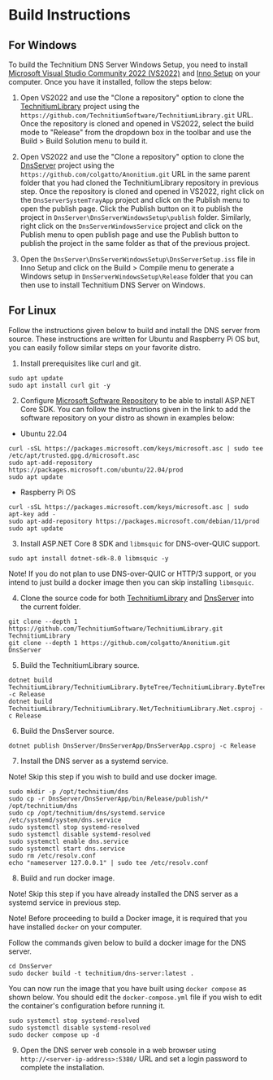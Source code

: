 # Build Instructions

## For Windows

To build the Technitium DNS Server Windows Setup, you need to install [Microsoft Visual Studio Community 2022 (VS2022)](https://visualstudio.microsoft.com/vs/) and [Inno Setup](https://jrsoftware.org/isinfo.php) on your computer. Once you have it installed, follow the steps below:

1. Open VS2022 and use the "Clone a repository" option to clone the [TechnitiumLibrary](https://github.com/TechnitiumSoftware/TechnitiumLibrary) project using the `https://github.com/TechnitiumSoftware/TechnitiumLibrary.git` URL. Once the repository is cloned and opened in VS2022, select the build mode to "Release" from the dropdown box in the toolbar and use the Build > Build Solution menu to build it.

2. Open VS2022 and use the "Clone a repository" option to clone the [DnsServer](https://github.com/colgatto/Anonitium.git) project using the `https://github.com/colgatto/Anonitium.git` URL in the same parent folder that you had cloned the TechnitiumLibrary repository in previous step. Once the repository is cloned and opened in VS2022, right click on the `DnsServerSystemTrayApp` project and click on the Publish menu to open the publish page. Click the Publish button on it to publish the project in `DnsServer\DnsServerWindowsSetup\publish` folder. Similarly, right click on the `DnsServerWindowsService` project and click on the Publish menu to open publish page and use the Publish button to publish the project in the same folder as that of the previous project.

3. Open the `DnsServer\DnsServerWindowsSetup\DnsServerSetup.iss` file in Inno Setup and click on the Build > Compile menu to generate a Windows setup in `DnsServerWindowsSetup\Release` folder that you can then use to install Technitium DNS Server on Windows.

## For Linux

Follow the instructions given below to build and install the DNS server from source. These instructions are written for Ubuntu and Raspberry Pi OS but, you can easily follow similar steps on your favorite distro.

1. Install prerequisites like curl and git.
```
sudo apt update
sudo apt install curl git -y
```

2. Configure [Microsoft Software Repository](https://learn.microsoft.com/en-us/windows-server/administration/linux-package-repository-for-microsoft-software) to be able to install ASP.NET Core SDK. You can follow the instructions given in the link to add the software repository on your distro as shown in examples below:

- Ubuntu 22.04
```
curl -sSL https://packages.microsoft.com/keys/microsoft.asc | sudo tee /etc/apt/trusted.gpg.d/microsoft.asc
sudo apt-add-repository https://packages.microsoft.com/ubuntu/22.04/prod
sudo apt update
```

- Raspberry Pi OS
```
curl -sSL https://packages.microsoft.com/keys/microsoft.asc | sudo apt-key add -
sudo apt-add-repository https://packages.microsoft.com/debian/11/prod
sudo apt update
```

3. Install ASP.NET Core 8 SDK and `libmsquic` for DNS-over-QUIC support.
```
sudo apt install dotnet-sdk-8.0 libmsquic -y
```

Note! If you do not plan to use DNS-over-QUIC or HTTP/3 support, or you intend to just build a docker image then you can skip installing `libmsquic`.

4. Clone the source code for both [TechnitiumLibrary](https://github.com/TechnitiumSoftware/TechnitiumLibrary) and [DnsServer](https://github.com/colgatto/Anonitium.git) into the current folder.
```
git clone --depth 1 https://github.com/TechnitiumSoftware/TechnitiumLibrary.git TechnitiumLibrary
git clone --depth 1 https://github.com/colgatto/Anonitium.git DnsServer
```

5. Build the TechnitiumLibrary source.
```
dotnet build TechnitiumLibrary/TechnitiumLibrary.ByteTree/TechnitiumLibrary.ByteTree.csproj -c Release
dotnet build TechnitiumLibrary/TechnitiumLibrary.Net/TechnitiumLibrary.Net.csproj -c Release
```

6. Build the DnsServer source.
```
dotnet publish DnsServer/DnsServerApp/DnsServerApp.csproj -c Release
```

7. Install the DNS server as a systemd service.

Note! Skip this step if you wish to build and use docker image.

```
sudo mkdir -p /opt/technitium/dns
sudo cp -r DnsServer/DnsServerApp/bin/Release/publish/* /opt/technitium/dns
sudo cp /opt/technitium/dns/systemd.service /etc/systemd/system/dns.service
sudo systemctl stop systemd-resolved
sudo systemctl disable systemd-resolved
sudo systemctl enable dns.service
sudo systemctl start dns.service
sudo rm /etc/resolv.conf
echo "nameserver 127.0.0.1" | sudo tee /etc/resolv.conf
```

8. Build and run docker image.

Note! Skip this step if you have already installed the DNS server as a systemd service in previous step.

Note! Before proceeding to build a Docker image, it is required that you have installed `docker` on your computer.

Follow the commands given below to build a docker image for the DNS server.

```
cd DnsServer
sudo docker build -t technitium/dns-server:latest .
```

You can now run the image that you have built using `docker compose` as shown below. You should edit the `docker-compose.yml` file if you wish to edit the container's configuration before running it.

```
sudo systemctl stop systemd-resolved
sudo systemctl disable systemd-resolved
sudo docker compose up -d
```

9. Open the DNS server web console in a web browser using `http://<server-ip-address>:5380/` URL and set a login password to complete the installation.
